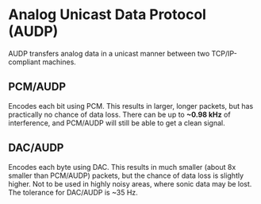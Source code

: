 # Analog Unicast Data Protocol (AUDP)

AUDP transfers analog data in a unicast manner between two TCP/IP-compliant machines.

## PCM/AUDP

Encodes each bit using PCM. This results in larger, longer packets, but has practically no chance of data loss.
There can be up to **~0.98 kHz** of interference, and PCM/AUDP will still be able to get a clean signal.


## DAC/AUDP

Encodes each byte using DAC. This results in much smaller (about 8x smaller than PCM/AUDP) packets, but the chance of data loss is slightly higher.
Not to be used in highly noisy areas, where sonic data may be lost. The tolerance for DAC/AUDP is ~35 Hz.
